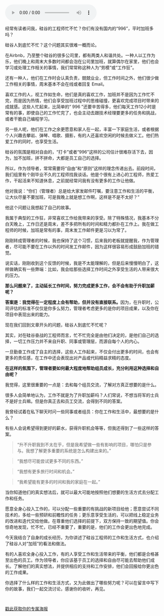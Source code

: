 <audio title="14 _ 硅谷人到底忙不忙？" src="https://static001.geekbang.org/resource/audio/8d/dc/8d76e8ae76164539e93ce510e12c19dc.mp3" controls="controls"></audio> 
<p>经常有读者问我，硅谷的工程师忙不忙？你们有没有国内的“996”，平时加班多吗？</p>
<p>硅谷人到底忙不忙？这个问题其实很难一概而论。</p>
<p>在Airbnb，乃至整个硅谷的很多公司里，都有两类人和谐共处。一种人以工作为乐，他们晚上和周末大多数时间都会泡在公司里加班，就算偶尔在家里，他们也会学习或处理工作相关的事情，我们常常称这种人为“劳模”或“工作狂”。</p>
<p>还有一种人，他们在工作时会认真负责，兢兢业业，但工作时间之外，他们很少做工作相关的事情，周末基本不会在线或者回复 Email。</p>
<p>喜欢工作的人，视工作如生命，他们是真的喜欢工作，加班并不是因为工作忙不完，而是因为热情，他们会享受加班过程中的思维碰撞，更喜欢完成项目时带来的成就感。这些人忙起来，比简单的“ 996 ”还要辛苦得多，他们每天工作12小时是常有的事，即使自己的工作忙完了，也会主动去跟技术经理要更多的任务和挑战，或者干脆自己编程学习。</p>
<p>另一些人呢，他们在工作之余更愿意和家人在一起，丰富一下家庭生活，或者根据个人兴趣去攀岩、弹琴、唱歌、摄影，有的人还喜欢空闲的时候去做义工。他们热爱工作的同时，也享受生活。</p>
<p>硅谷的氛围是相对自由的，“打卡”或者“996”这样的公司估计很难存活下去，因为，加不加班，拼不拼命，大都是员工自己的选择。</p>
<p>所以，作为领导者，常常需要将“自由”和“原则”这样的理念传递出去。前段时间，我们组里有个刚毕业不久的工程师找我谈话。他是个很有上进心的工程师，热爱工作，干起活来不知道休息，之前就经常问我有没有更多的工作让他做。</p>
<p>他对我说：“你们（管理者）总是给大家发邮件叮嘱，要注意工作和生活的平衡，让大伙尽量不要加班，可是我晚上就是想工作啊，这样是不是不太好？”</p>
<p>他这个问题让我想起了自己的故事。</p>
<p>我属于典型的工作狂，非常喜欢工作给我带来的享受。除了特殊情况，我基本不分白天晚上，工作日还是周末，差不多把所有的时间和精力都扑在工作上。我在做工程师的时候，加班是常有的事，周末发工作邮件更是习以为常了。</p>
<p>刚刚转成管理者的时候，我也保持了这个习惯，后来我的老板就提醒我，作为管理者，尽可能不要在工作以外的时间发工作邮件，因为这样很容易形成鼓励加班的错觉。</p>
<p>说实话，刚刚收到这个反馈的时候，我是不太能理解的，但是后来慢慢明白了，这样做确实有一些弊端：比如，我会给那些选择工作时间之外享受生活的人带来很大的压力。</p>
<p><strong>那么问题来了，主动延长工作时间，努力完成更多工作，会不会有助于升职加薪呢？</strong></p>
<!-- [[[read_end]]] -->
<p><strong>答案是：我觉得在一定程度上会有帮助，但并没有直接联系。</strong>因为，在升职时，公司评估的标准不仅仅是你多么努力，管理者考虑更多的是你的项目成果，以及你在项目中表现出来的能力。</p>
<p>现在我们回到文章开头的问题，硅谷人到底忙不忙呢？</p>
<p>其实，对在硅谷奋战的工程师而言，忙不忙完全是由他们决定的，是他们自己的选择，一切工作压力并不来自升职、同事或管理层，而源自每个人的内心。</p>
<p>一旦勤奋工作成了自主的选择，这些人工作起来，不仅会付出更多的时间，也会有更多的责任感，在工作中还会表现出对产品或代码精益求精的态度。</p>
<p><strong>在这样的氛围下，管理者要如何最大程度地帮助组员成长，充分利用这种选择和自由呢？</strong></p>
<p>我觉得，这里很重要的一点是：去和每个组员交流，了解对方真正想要的是什么。</p>
<p>很多人会简单地认为，工作不就是为了升职加薪吗？人们常说，不想当将军的士兵不是好士兵嘛。但是你真正去和员工交流，会得到不同的答案。</p>
<p>我曾经试着在私下聊天时问一些同事或者组员：你在工作和生活中，最想要的是什么？</p>
<p>有些人会说希望得到更好的薪水，获得升职机会等等，但我还得到了一些这样的答案。</p>
<blockquote>
<p>“升不升职我到不太在乎，但是我希望做一些有影响的项目，哪怕只是参与。我想了解更多重要的系统是怎么构建出来的。”</p>
</blockquote>
<blockquote>
<p>“我想尽可能尝试更多不同的东西。”</p>
</blockquote>
<blockquote>
<p>“我想有更多旅行时间和机会。”</p>
</blockquote>
<blockquote>
<p>“我希望能有更多的时间和我的家庭在一起。”</p>
</blockquote>
<p>当你知道他们的真实想法后，就可以最大可能地按照他们想要的生活方式去分配工作和任务。</p>
<p>愿意全身心投入工作的，可以分配一些重要的有挑战的新项目给他；愿意尝试不同技术的，多给一些预研和前瞻性的任务；更乐意享受生活的，可以把线上稳定业务的改进和迭代交给他做。在尊重他们选择的前提下，双方保持一致的期望值。你会惊奇地发现，忙不忙，已经不重要了，重要的是，他们的工作会更出色地完成。</p>
<p>今天我结合了自身的成长经历，为你讲述了硅谷工程师的工作和生活方式，也介绍了硅谷人对“加班”的看法和做法。</p>
<p>有的人喜欢全身心投入工作，有的人享受工作和生活带来的平衡，他们都是合格甚至出色的员工。作为领导者，你应该基于员工的选择和自由尽可能去帮助他们成长。了解他们的真实想法，并提供相应的支持和工作安排，他们会回报给你更出色的工作成果。</p>
<p>你选择了什么样的工作和生活方式，又为此做出了哪些努力呢？可以在留言中写下你的故事，我们一起交流讨论，感谢你的收听，再见。</p>
<p><br> </p>
<p><a href="https://time.geekbang.org/activity/sale-poster?utm_source=app&amp;utm_medium=zhuyun-article&amp;utm_campaign=zhuyun-saleposter&amp;utm_content=zhuyun0416">戳此获取你的专属海报</a></p>
